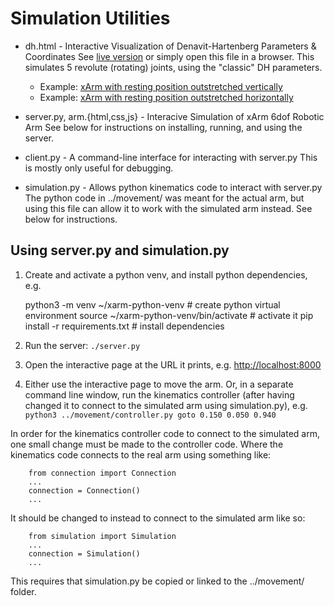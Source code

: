 Simulation Utilities
====================

* dh.html - Interactive Visualization of Denavit-Hartenberg Parameters & Coordinates
  See [live version](https://mathcs.holycross.edu/~kwalsh/dh.html)
  or simply open this file in a browser.
  This simulates 5 revolute (rotating) joints, using the "classic" DH
  parameters.
  - Example: [xArm with resting position outstretched vertically](https://mathcs.holycross.edu/~kwalsh/dh.html?dh=%5B%7B%22theta_offset%22%3A0%2C%22alpha%22%3A90%2C%22a%22%3A0%2C%22d%22%3A2%2C%22min%22%3A-180%2C%22max%22%3A180%7D%2C%7B%22theta_offset%22%3A90%2C%22alpha%22%3A0%2C%22a%22%3A2%2C%22d%22%3A0%2C%22min%22%3A-90%2C%22max%22%3A90%7D%2C%7B%22theta_offset%22%3A0%2C%22alpha%22%3A0%2C%22a%22%3A2%2C%22d%22%3A0%2C%22min%22%3A-90%2C%22max%22%3A90%7D%2C%7B%22theta_offset%22%3A90%2C%22alpha%22%3A90%2C%22a%22%3A0%2C%22d%22%3A0%2C%22min%22%3A-90%2C%22max%22%3A90%7D%2C%7B%22theta_offset%22%3A0%2C%22alpha%22%3A0%2C%22a%22%3A0%2C%22d%22%3A2%2C%22min%22%3A-90%2C%22max%22%3A90%7D%5D)
  - Example: [xArm with resting position outstretched horizontally](https://mathcs.holycross.edu/~kwalsh/dh.html?dh=%5B%7B%22theta_offset%22%3A0%2C%22alpha%22%3A90%2C%22a%22%3A0%2C%22d%22%3A2%2C%22min%22%3A-180%2C%22max%22%3A180%7D%2C%7B%22theta_offset%22%3A0%2C%22alpha%22%3A0%2C%22a%22%3A2%2C%22d%22%3A0%2C%22min%22%3A0%2C%22max%22%3A180%7D%2C%7B%22theta_offset%22%3A0%2C%22alpha%22%3A0%2C%22a%22%3A2%2C%22d%22%3A0%2C%22min%22%3A-90%2C%22max%22%3A90%7D%2C%7B%22theta_offset%22%3A90%2C%22alpha%22%3A90%2C%22a%22%3A0%2C%22d%22%3A0%2C%22min%22%3A-90%2C%22max%22%3A90%7D%2C%7B%22theta_offset%22%3A0%2C%22alpha%22%3A0%2C%22a%22%3A0%2C%22d%22%3A2%2C%22min%22%3A-90%2C%22max%22%3A90%7D%5D)

* server.py, arm.{html,css,js} - Interacive Simulation of xArm 6dof Robotic Arm
  See below for instructions on installing, running, and using the server.

* client.py - A command-line interface for interacting with server.py
  This is mostly only useful for debugging.

* simulation.py - Allows python kinematics code to interact with server.py
  The python code in ../movement/ was meant for the actual arm, but using this
  file can allow it to work with the simulated arm instead. See below for
  instructions.

## Using server.py and simulation.py

1. Create and activate a python venv, and install python dependencies, e.g.

    python3 -m venv ~/xarm-python-venv         # create python virtual environment
    source ~/xarm-python-venv/bin/activate    # activate it
    pip install -r requirements.txt           # install dependencies

2. Run the server: `./server.py`
3. Open the interactive page at the URL it prints, e.g.
   [http://localhost:8000](http://localhost:8000)
4. Either use the interactive page to move the arm. Or, in a separate command
   line window, run the kinematics controller (after having changed it to
   connect to the simulated arm using simulation.py), e.g.
   `python3 ../movement/controller.py goto 0.150 0.050 0.940`

In order for the kinematics controller code to connect to the simulated arm, one
small change must be made to the controller code. Where the kinematics code
connects to the real arm using something like:

        from connection import Connection
        ...
        connection = Connection()
        ...

It should be changed to instead to connect to the simulated arm like so:

        from simulation import Simulation
        ...
        connection = Simulation()
        ...

This requires that simulation.py be copied or linked to the ../movement/ folder.
